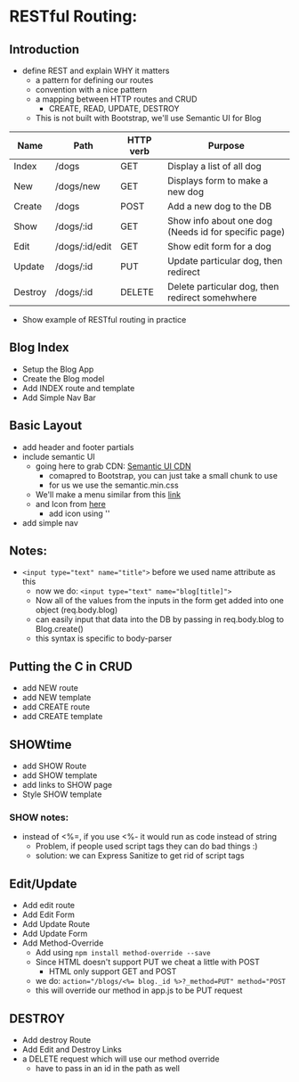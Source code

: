 # RESTful Routing:

## Introduction
- define REST and explain WHY it matters
    - a pattern for defining our routes
    - convention with a nice pattern
    - a mapping between HTTP routes and CRUD
        - CREATE, READ, UPDATE, DESTROY
    - This is not built with Bootstrap, we'll use Semantic UI for Blog
    
| Name    | Path           | HTTP verb | Purpose                                              |
|---------|----------------|-----------|------------------------------------------------------|
| Index   | /dogs          | GET       | Display a list of all dog                            |
| New     | /dogs/new      | GET       | Displays form to make a new dog                      |
| Create  | /dogs          | POST      | Add a new dog to the DB                              |
| Show    | /dogs/:id      | GET       | Show info about one dog (Needs id for specific page) |
| Edit    | /dogs/:id/edit | GET       | Show edit form for a dog                             |
| Update  | /dogs/:id      | PUT       | Update particular dog, then redirect                 |
| Destroy | /dogs/:id      | DELETE    | Delete particular dog, then redirect somehwhere      |

- Show example of RESTful routing in practice

## Blog Index
- Setup the Blog App
- Create the Blog model
- Add INDEX route and template
- Add Simple Nav Bar

## Basic Layout
- add header and footer partials
- include semantic UI
    - going here to grab CDN: [Semantic UI CDN](https://cdnjs.com/libraries/semantic-ui)
        - comapred to Bootstrap, you can just take a small chunk to use
        - for us we use the semantic.min.css
    - We'll make a menu similar from this [link](https://semantic-ui.com/collections/menu.html)
    - and Icon from [here](https://semantic-ui.com/elements/icon.html)
        - add icon using '<i class="code icon"></i>'
- add simple nav

## Notes:
- `<input type="text" name="title">` before we used name attribute as this
    - now we do: `<input type="text" name="blog[title]">`
    - Now all of the values from the inputs in the form get added into one object (req.body.blog) 
    - can easily input that data into the DB by passing in req.body.blog to Blog.create()
    - this syntax is specific to body-parser

## Putting the C in CRUD
- add NEW route
- add NEW template
- add CREATE route
- add CREATE template

## SHOWtime
- add SHOW Route
- add SHOW template
- add links to SHOW page
- Style SHOW template

### SHOW notes:
- instead of <%=, if you use <%- it would run as code instead of string
    - Problem, if people used script tags they can do bad things :)
    - solution: we can Express Sanitize to get rid of script tags

## Edit/Update
- Add edit route
- Add Edit Form 
- Add Update Route
- Add Update Form 
- Add Method-Override
    - Add using `npm install method-override --save`
    - Since HTML doesn't support PUT we cheat a little with POST
        - HTML only support GET and POST
    - we do: `action="/blogs/<%= blog._id %>?_method=PUT" method="POST` 
    - this will override our method in app.js to be PUT request

## DESTROY
- Add destroy Route
- Add Edit and Destroy Links
- a DELETE request which will use our method override
    - have to pass in an id in the path as well